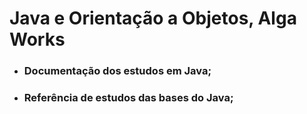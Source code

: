 # Java e Orientação a Objetos, Alga Works
- ### Documentação dos estudos em Java;

- ### Referência de estudos das bases do Java;
